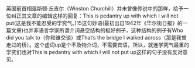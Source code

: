 英国前首相温斯顿·丘吉尔（Winston Churchill）并未曾像传说中的那样，给予一位纠正其文章的编辑这样的回复：This is pedantry up with which I will not put(这是我不能忍受的学究气。)15这句妙语(最初出自1942年《华尔街日报》的一篇文章)也并非语言学家所谓介词悬空结构的极好例子，这种结构的例子有Who did you talk to（你和谁交谈）或That’s the bridge I walked across（那是我曾走过的桥）。这个虚词up是个不及物介词，不需要宾语，所以，就连学究气最重的学究们也对This is pedantry with which I will not put up这样的句子没有反对意见。 
